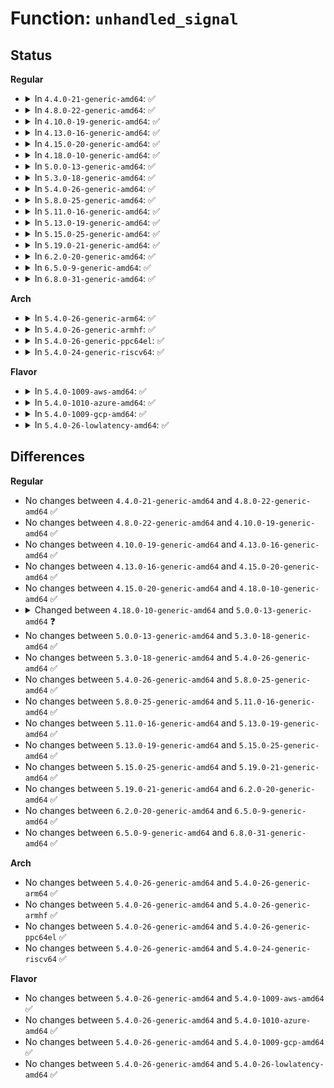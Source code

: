 # Function: <code>unhandled_signal</code>

## Status
<b>Regular</b>
<ul>
<li>
<details>
<summary>In <code>4.4.0-21-generic-amd64</code>: ✅</summary>

```c
int unhandled_signal(struct task_struct * tsk, int sig)
```

```json
{
  "name": "unhandled_signal",
  "collision_type": "Unique Global",
  "inline_type": "No",
  "funcs": [
    {
      "addr": 18446744071579426096,
      "name": "unhandled_signal",
      "external": true,
      "loc": "kernel/signal.c:495",
      "file": "kernel/signal.c",
      "inline": "seen, unknown",
      "caller_inline": [],
      "caller_func": [
        "arch/x86/kernel/traps.c:do_trap",
        "arch/x86/kernel/traps.c:do_general_protection",
        "arch/x86/mm/fault.c:__bad_area_nosemaphore"
      ]
    }
  ],
  "symbols": [
    {
      "addr": 18446744071579426096,
      "name": "unhandled_signal",
      "section": ".text",
      "bind": "STB_GLOBAL",
      "size": 58
    }
  ]
}
```
</details>
</li>
<li>
<details>
<summary>In <code>4.8.0-22-generic-amd64</code>: ✅</summary>

```c
int unhandled_signal(struct task_struct * tsk, int sig)
```

```json
{
  "name": "unhandled_signal",
  "collision_type": "Unique Global",
  "inline_type": "No",
  "funcs": [
    {
      "addr": 18446744071579438512,
      "name": "unhandled_signal",
      "external": true,
      "loc": "kernel/signal.c:495",
      "file": "kernel/signal.c",
      "inline": "seen, unknown",
      "caller_inline": [],
      "caller_func": [
        "arch/x86/kernel/traps.c:do_general_protection",
        "arch/x86/kernel/traps.c:do_trap",
        "arch/x86/mm/fault.c:__bad_area_nosemaphore"
      ]
    }
  ],
  "symbols": [
    {
      "addr": 18446744071579438512,
      "name": "unhandled_signal",
      "section": ".text",
      "bind": "STB_GLOBAL",
      "size": 63
    }
  ]
}
```
</details>
</li>
<li>
<details>
<summary>In <code>4.10.0-19-generic-amd64</code>: ✅</summary>

```c
int unhandled_signal(struct task_struct * tsk, int sig)
```

```json
{
  "name": "unhandled_signal",
  "collision_type": "Unique Global",
  "inline_type": "No",
  "funcs": [
    {
      "addr": 18446744071579458864,
      "name": "unhandled_signal",
      "external": true,
      "loc": "kernel/signal.c:497",
      "file": "kernel/signal.c",
      "inline": "seen, unknown",
      "caller_inline": [],
      "caller_func": [
        "arch/x86/kernel/traps.c:do_general_protection",
        "arch/x86/kernel/traps.c:do_trap",
        "arch/x86/mm/fault.c:__bad_area_nosemaphore"
      ]
    }
  ],
  "symbols": [
    {
      "addr": 18446744071579458864,
      "name": "unhandled_signal",
      "section": ".text",
      "bind": "STB_GLOBAL",
      "size": 63
    }
  ]
}
```
</details>
</li>
<li>
<details>
<summary>In <code>4.13.0-16-generic-amd64</code>: ✅</summary>

```c
int unhandled_signal(struct task_struct * tsk, int sig)
```

```json
{
  "name": "unhandled_signal",
  "collision_type": "Unique Global",
  "inline_type": "No",
  "funcs": [
    {
      "addr": 18446744071579446496,
      "name": "unhandled_signal",
      "external": true,
      "loc": "kernel/signal.c:503",
      "file": "kernel/signal.c",
      "inline": "seen, unknown",
      "caller_inline": [],
      "caller_func": [
        "arch/x86/kernel/traps.c:do_general_protection",
        "arch/x86/kernel/traps.c:do_trap",
        "arch/x86/mm/fault.c:__bad_area_nosemaphore"
      ]
    }
  ],
  "symbols": [
    {
      "addr": 18446744071579446496,
      "name": "unhandled_signal",
      "section": ".text",
      "bind": "STB_GLOBAL",
      "size": 61
    }
  ]
}
```
</details>
</li>
<li>
<details>
<summary>In <code>4.15.0-20-generic-amd64</code>: ✅</summary>

```c
int unhandled_signal(struct task_struct * tsk, int sig)
```

```json
{
  "name": "unhandled_signal",
  "collision_type": "Unique Global",
  "inline_type": "No",
  "funcs": [
    {
      "addr": 18446744071579474880,
      "name": "unhandled_signal",
      "external": true,
      "loc": "kernel/signal.c:505",
      "file": "kernel/signal.c",
      "inline": "seen, unknown",
      "caller_inline": [],
      "caller_func": [
        "arch/x86/kernel/traps.c:do_general_protection",
        "arch/x86/kernel/traps.c:do_trap",
        "arch/x86/kernel/umip.c:force_sig_info_umip_fault",
        "arch/x86/mm/fault.c:__bad_area_nosemaphore"
      ]
    }
  ],
  "symbols": [
    {
      "addr": 18446744071579474880,
      "name": "unhandled_signal",
      "section": ".text",
      "bind": "STB_GLOBAL",
      "size": 61
    }
  ]
}
```
</details>
</li>
<li>
<details>
<summary>In <code>4.18.0-10-generic-amd64</code>: ✅</summary>

```c
int unhandled_signal(struct task_struct * tsk, int sig)
```

```json
{
  "name": "unhandled_signal",
  "collision_type": "Unique Global",
  "inline_type": "No",
  "funcs": [
    {
      "addr": 18446744071579491216,
      "name": "unhandled_signal",
      "external": true,
      "loc": "kernel/signal.c:507",
      "file": "kernel/signal.c",
      "inline": "seen, unknown",
      "caller_inline": [],
      "caller_func": [
        "arch/x86/kernel/traps.c:do_general_protection",
        "arch/x86/kernel/traps.c:do_trap",
        "arch/x86/kernel/umip.c:force_sig_info_umip_fault",
        "arch/x86/mm/fault.c:__bad_area_nosemaphore"
      ]
    }
  ],
  "symbols": [
    {
      "addr": 18446744071579491216,
      "name": "unhandled_signal",
      "section": ".text",
      "bind": "STB_GLOBAL",
      "size": 61
    }
  ]
}
```
</details>
</li>
<li>
<details>
<summary>In <code>5.0.0-13-generic-amd64</code>: ✅</summary>

```c
bool unhandled_signal(struct task_struct * tsk, int sig)
```

```json
{
  "name": "unhandled_signal",
  "collision_type": "Unique Global",
  "inline_type": "No",
  "funcs": [
    {
      "addr": 18446744071579524768,
      "name": "unhandled_signal",
      "external": true,
      "loc": "kernel/signal.c:539",
      "file": "kernel/signal.c",
      "inline": "seen, unknown",
      "caller_inline": [],
      "caller_func": [
        "arch/x86/kernel/umip.c:fixup_umip_exception",
        "arch/x86/mm/fault.c:__bad_area_nosemaphore"
      ]
    }
  ],
  "symbols": [
    {
      "addr": 18446744071579524768,
      "name": "unhandled_signal",
      "section": ".text",
      "bind": "STB_GLOBAL",
      "size": 59
    }
  ]
}
```
</details>
</li>
<li>
<details>
<summary>In <code>5.3.0-18-generic-amd64</code>: ✅</summary>

```c
bool unhandled_signal(struct task_struct * tsk, int sig)
```

```json
{
  "name": "unhandled_signal",
  "collision_type": "Unique Global",
  "inline_type": "No",
  "funcs": [
    {
      "addr": 18446744071579544432,
      "name": "unhandled_signal",
      "external": true,
      "loc": "kernel/signal.c:549",
      "file": "kernel/signal.c",
      "inline": "seen, unknown",
      "caller_inline": [],
      "caller_func": [
        "arch/x86/kernel/umip.c:fixup_umip_exception",
        "arch/x86/mm/fault.c:__bad_area_nosemaphore"
      ]
    }
  ],
  "symbols": [
    {
      "addr": 18446744071579544432,
      "name": "unhandled_signal",
      "section": ".text",
      "bind": "STB_GLOBAL",
      "size": 62
    }
  ]
}
```
</details>
</li>
<li>
<details>
<summary>In <code>5.4.0-26-generic-amd64</code>: ✅</summary>

```c
bool unhandled_signal(struct task_struct * tsk, int sig)
```

```json
{
  "name": "unhandled_signal",
  "collision_type": "Unique Global",
  "inline_type": "No",
  "funcs": [
    {
      "addr": 18446744071579570544,
      "name": "unhandled_signal",
      "external": true,
      "loc": "kernel/signal.c:554",
      "file": "kernel/signal.c",
      "inline": "seen, unknown",
      "caller_inline": [],
      "caller_func": [
        "arch/x86/kernel/umip.c:fixup_umip_exception",
        "arch/x86/mm/fault.c:__bad_area_nosemaphore"
      ]
    }
  ],
  "symbols": [
    {
      "addr": 18446744071579570544,
      "name": "unhandled_signal",
      "section": ".text",
      "bind": "STB_GLOBAL",
      "size": 62
    }
  ]
}
```
</details>
</li>
<li>
<details>
<summary>In <code>5.8.0-25-generic-amd64</code>: ✅</summary>

```c
bool unhandled_signal(struct task_struct * tsk, int sig)
```

```json
{
  "name": "unhandled_signal",
  "collision_type": "Unique Global",
  "inline_type": "No",
  "funcs": [
    {
      "addr": 18446744071579609104,
      "name": "unhandled_signal",
      "external": true,
      "loc": "kernel/signal.c:554",
      "file": "kernel/signal.c",
      "inline": "seen, unknown",
      "caller_inline": [],
      "caller_func": [
        "arch/x86/kernel/traps.c:exc_general_protection",
        "arch/x86/kernel/traps.c:do_trap",
        "arch/x86/kernel/umip.c:fixup_umip_exception",
        "arch/x86/mm/fault.c:__bad_area_nosemaphore"
      ]
    }
  ],
  "symbols": [
    {
      "addr": 18446744071579609104,
      "name": "unhandled_signal",
      "section": ".text",
      "bind": "STB_GLOBAL",
      "size": 62
    }
  ]
}
```
</details>
</li>
<li>
<details>
<summary>In <code>5.11.0-16-generic-amd64</code>: ✅</summary>

```c
bool unhandled_signal(struct task_struct * tsk, int sig)
```

```json
{
  "name": "unhandled_signal",
  "collision_type": "Unique Global",
  "inline_type": "No",
  "funcs": [
    {
      "addr": 18446744071579589328,
      "name": "unhandled_signal",
      "external": true,
      "loc": "kernel/signal.c:555",
      "file": "kernel/signal.c",
      "inline": "seen, unknown",
      "caller_inline": [],
      "caller_func": [
        "arch/x86/kernel/traps.c:exc_general_protection",
        "arch/x86/kernel/traps.c:do_trap",
        "arch/x86/kernel/umip.c:fixup_umip_exception",
        "arch/x86/mm/fault.c:__bad_area_nosemaphore"
      ]
    }
  ],
  "symbols": [
    {
      "addr": 18446744071579589328,
      "name": "unhandled_signal",
      "section": ".text",
      "bind": "STB_GLOBAL",
      "size": 62
    }
  ]
}
```
</details>
</li>
<li>
<details>
<summary>In <code>5.13.0-19-generic-amd64</code>: ✅</summary>

```c
bool unhandled_signal(struct task_struct * tsk, int sig)
```

```json
{
  "name": "unhandled_signal",
  "collision_type": "Unique Global",
  "inline_type": "No",
  "funcs": [
    {
      "addr": 18446744071579596496,
      "name": "unhandled_signal",
      "external": true,
      "loc": "kernel/signal.c:554",
      "file": "kernel/signal.c",
      "inline": "seen, unknown",
      "caller_inline": [],
      "caller_func": [
        "arch/x86/kernel/traps.c:exc_general_protection",
        "arch/x86/kernel/traps.c:do_trap",
        "arch/x86/kernel/umip.c:fixup_umip_exception",
        "arch/x86/mm/fault.c:__bad_area_nosemaphore"
      ]
    }
  ],
  "symbols": [
    {
      "addr": 18446744071579596496,
      "name": "unhandled_signal",
      "section": ".text",
      "bind": "STB_GLOBAL",
      "size": 62
    }
  ]
}
```
</details>
</li>
<li>
<details>
<summary>In <code>5.15.0-25-generic-amd64</code>: ✅</summary>

```c
bool unhandled_signal(struct task_struct * tsk, int sig)
```

```json
{
  "name": "unhandled_signal",
  "collision_type": "Unique Global",
  "inline_type": "No",
  "funcs": [
    {
      "addr": 18446744071579671328,
      "name": "unhandled_signal",
      "external": true,
      "loc": "kernel/signal.c:555",
      "file": "kernel/signal.c",
      "inline": "seen, unknown",
      "caller_inline": [],
      "caller_func": [
        "arch/x86/kernel/traps.c:exc_general_protection",
        "arch/x86/kernel/traps.c:do_trap",
        "arch/x86/kernel/umip.c:fixup_umip_exception",
        "arch/x86/mm/fault.c:__bad_area_nosemaphore"
      ]
    }
  ],
  "symbols": [
    {
      "addr": 18446744071579671328,
      "name": "unhandled_signal",
      "section": ".text",
      "bind": "STB_GLOBAL",
      "size": 62
    }
  ]
}
```
</details>
</li>
<li>
<details>
<summary>In <code>5.19.0-21-generic-amd64</code>: ✅</summary>

```c
bool unhandled_signal(struct task_struct * tsk, int sig)
```

```json
{
  "name": "unhandled_signal",
  "collision_type": "Unique Global",
  "inline_type": "No",
  "funcs": [
    {
      "addr": 18446744071579768192,
      "name": "unhandled_signal",
      "external": true,
      "loc": "kernel/signal.c:555",
      "file": "kernel/signal.c",
      "inline": "seen, unknown",
      "caller_inline": [],
      "caller_func": [
        "arch/x86/kernel/traps.c:gp_user_force_sig_segv",
        "arch/x86/kernel/traps.c:do_trap",
        "arch/x86/kernel/umip.c:fixup_umip_exception",
        "arch/x86/mm/fault.c:__bad_area_nosemaphore"
      ]
    }
  ],
  "symbols": [
    {
      "addr": 18446744071579768192,
      "name": "unhandled_signal",
      "section": ".text",
      "bind": "STB_GLOBAL",
      "size": 70
    }
  ]
}
```
</details>
</li>
<li>
<details>
<summary>In <code>6.2.0-20-generic-amd64</code>: ✅</summary>

```c
bool unhandled_signal(struct task_struct * tsk, int sig)
```

```json
{
  "name": "unhandled_signal",
  "collision_type": "Unique Global",
  "inline_type": "No",
  "funcs": [
    {
      "addr": 18446744071579899968,
      "name": "unhandled_signal",
      "external": true,
      "loc": "kernel/signal.c:555",
      "file": "kernel/signal.c",
      "inline": "seen, unknown",
      "caller_inline": [],
      "caller_func": [
        "arch/x86/kernel/traps.c:exc_general_protection",
        "arch/x86/kernel/umip.c:fixup_umip_exception",
        "arch/x86/mm/fault.c:__bad_area_nosemaphore"
      ]
    }
  ],
  "symbols": [
    {
      "addr": 18446744071579899968,
      "name": "unhandled_signal",
      "section": ".text",
      "bind": "STB_GLOBAL",
      "size": 70
    }
  ]
}
```
</details>
</li>
<li>
<details>
<summary>In <code>6.5.0-9-generic-amd64</code>: ✅</summary>

```c
bool unhandled_signal(struct task_struct * tsk, int sig)
```

```json
{
  "name": "unhandled_signal",
  "collision_type": "Unique Global",
  "inline_type": "No",
  "funcs": [
    {
      "addr": 18446744071579949552,
      "name": "unhandled_signal",
      "external": true,
      "loc": "kernel/signal.c:556",
      "file": "kernel/signal.c",
      "inline": "seen, unknown",
      "caller_inline": [],
      "caller_func": [
        "arch/x86/kernel/traps.c:exc_general_protection",
        "arch/x86/kernel/umip.c:fixup_umip_exception",
        "arch/x86/mm/fault.c:__bad_area_nosemaphore"
      ]
    }
  ],
  "symbols": [
    {
      "addr": 18446744071579949552,
      "name": "unhandled_signal",
      "section": ".text",
      "bind": "STB_GLOBAL",
      "size": 153
    }
  ]
}
```
</details>
</li>
<li>
<details>
<summary>In <code>6.8.0-31-generic-amd64</code>: ✅</summary>

```c
bool unhandled_signal(struct task_struct * tsk, int sig)
```

```json
{
  "name": "unhandled_signal",
  "collision_type": "Unique Global",
  "inline_type": "No",
  "funcs": [
    {
      "addr": 18446744071579988784,
      "name": "unhandled_signal",
      "external": true,
      "loc": "kernel/signal.c:547",
      "file": "kernel/signal.c",
      "inline": "seen, unknown",
      "caller_inline": [],
      "caller_func": [
        "arch/x86/kernel/traps.c:exc_general_protection",
        "arch/x86/kernel/umip.c:fixup_umip_exception",
        "arch/x86/kernel/cet.c:do_user_cp_fault",
        "arch/x86/mm/fault.c:__bad_area_nosemaphore"
      ]
    }
  ],
  "symbols": [
    {
      "addr": 18446744071579988784,
      "name": "unhandled_signal",
      "section": ".text",
      "bind": "STB_GLOBAL",
      "size": 153
    }
  ]
}
```
</details>
</li>
</ul>
<b>Arch</b>
<ul>
<li>
<details>
<summary>In <code>5.4.0-26-generic-arm64</code>: ✅</summary>

```c
bool unhandled_signal(struct task_struct * tsk, int sig)
```

```json
{
  "name": "unhandled_signal",
  "collision_type": "Unique Global",
  "inline_type": "No",
  "funcs": [
    {
      "addr": 18446603336490732872,
      "name": "unhandled_signal",
      "external": true,
      "loc": "kernel/signal.c:554",
      "file": "kernel/signal.c",
      "inline": "seen, unknown",
      "caller_inline": [],
      "caller_func": [
        "arch/arm64/kernel/traps.c:arm64_show_signal"
      ]
    }
  ],
  "symbols": [
    {
      "addr": 18446603336490732872,
      "name": "unhandled_signal",
      "section": ".text",
      "bind": "STB_GLOBAL",
      "size": 96
    }
  ]
}
```
</details>
</li>
<li>
<details>
<summary>In <code>5.4.0-26-generic-armhf</code>: ✅</summary>

```c
bool unhandled_signal(struct task_struct * tsk, int sig)
```

```json
{
  "name": "unhandled_signal",
  "collision_type": "Unique Global",
  "inline_type": "No",
  "funcs": [
    {
      "addr": 3224784840,
      "name": "unhandled_signal",
      "external": true,
      "loc": "kernel/signal.c:554",
      "file": "kernel/signal.c",
      "inline": "seen, unknown",
      "caller_inline": [],
      "caller_func": []
    }
  ],
  "symbols": [
    {
      "addr": 3224784840,
      "name": "unhandled_signal",
      "section": ".text",
      "bind": "STB_GLOBAL",
      "size": 92
    }
  ]
}
```
</details>
</li>
<li>
<details>
<summary>In <code>5.4.0-26-generic-ppc64el</code>: ✅</summary>

```c
bool unhandled_signal(struct task_struct * tsk, int sig)
```

```json
{
  "name": "unhandled_signal",
  "collision_type": "Unique Global",
  "inline_type": "No",
  "funcs": [
    {
      "addr": 13835058055283555472,
      "name": "unhandled_signal",
      "external": true,
      "loc": "kernel/signal.c:554",
      "file": "kernel/signal.c",
      "inline": "seen, unknown",
      "caller_inline": [],
      "caller_func": [
        "arch/powerpc/kernel/traps.c:show_signal_msg"
      ]
    }
  ],
  "symbols": [
    {
      "addr": 13835058055283555472,
      "name": "unhandled_signal",
      "section": ".text",
      "bind": "STB_GLOBAL",
      "size": 88
    }
  ]
}
```
</details>
</li>
<li>
<details>
<summary>In <code>5.4.0-24-generic-riscv64</code>: ✅</summary>

```c
bool unhandled_signal(struct task_struct * tsk, int sig)
```

```json
{
  "name": "unhandled_signal",
  "collision_type": "Unique Global",
  "inline_type": "No",
  "funcs": [
    {
      "addr": 18446743936271442692,
      "name": "unhandled_signal",
      "external": true,
      "loc": "kernel/signal.c:554",
      "file": "kernel/signal.c",
      "inline": "seen, unknown",
      "caller_inline": [],
      "caller_func": [
        "arch/riscv/kernel/traps.c:do_trap"
      ]
    }
  ],
  "symbols": [
    {
      "addr": 18446743936271442692,
      "name": "unhandled_signal",
      "section": ".text",
      "bind": "STB_GLOBAL",
      "size": 84
    }
  ]
}
```
</details>
</li>
</ul>
<b>Flavor</b>
<ul>
<li>
<details>
<summary>In <code>5.4.0-1009-aws-amd64</code>: ✅</summary>

```c
bool unhandled_signal(struct task_struct * tsk, int sig)
```

```json
{
  "name": "unhandled_signal",
  "collision_type": "Unique Global",
  "inline_type": "No",
  "funcs": [
    {
      "addr": 18446744071579546848,
      "name": "unhandled_signal",
      "external": true,
      "loc": "kernel/signal.c:554",
      "file": "kernel/signal.c",
      "inline": "seen, unknown",
      "caller_inline": [],
      "caller_func": [
        "arch/x86/kernel/umip.c:fixup_umip_exception",
        "arch/x86/mm/fault.c:__bad_area_nosemaphore"
      ]
    }
  ],
  "symbols": [
    {
      "addr": 18446744071579546848,
      "name": "unhandled_signal",
      "section": ".text",
      "bind": "STB_GLOBAL",
      "size": 62
    }
  ]
}
```
</details>
</li>
<li>
<details>
<summary>In <code>5.4.0-1010-azure-amd64</code>: ✅</summary>

```c
bool unhandled_signal(struct task_struct * tsk, int sig)
```

```json
{
  "name": "unhandled_signal",
  "collision_type": "Unique Global",
  "inline_type": "No",
  "funcs": [
    {
      "addr": 18446744071579475584,
      "name": "unhandled_signal",
      "external": true,
      "loc": "kernel/signal.c:554",
      "file": "kernel/signal.c",
      "inline": "seen, unknown",
      "caller_inline": [],
      "caller_func": [
        "arch/x86/kernel/umip.c:fixup_umip_exception",
        "arch/x86/mm/fault.c:__bad_area_nosemaphore"
      ]
    }
  ],
  "symbols": [
    {
      "addr": 18446744071579475584,
      "name": "unhandled_signal",
      "section": ".text",
      "bind": "STB_GLOBAL",
      "size": 62
    }
  ]
}
```
</details>
</li>
<li>
<details>
<summary>In <code>5.4.0-1009-gcp-amd64</code>: ✅</summary>

```c
bool unhandled_signal(struct task_struct * tsk, int sig)
```

```json
{
  "name": "unhandled_signal",
  "collision_type": "Unique Global",
  "inline_type": "No",
  "funcs": [
    {
      "addr": 18446744071579544128,
      "name": "unhandled_signal",
      "external": true,
      "loc": "kernel/signal.c:554",
      "file": "kernel/signal.c",
      "inline": "seen, unknown",
      "caller_inline": [],
      "caller_func": [
        "arch/x86/kernel/umip.c:fixup_umip_exception",
        "arch/x86/mm/fault.c:__bad_area_nosemaphore"
      ]
    }
  ],
  "symbols": [
    {
      "addr": 18446744071579544128,
      "name": "unhandled_signal",
      "section": ".text",
      "bind": "STB_GLOBAL",
      "size": 62
    }
  ]
}
```
</details>
</li>
<li>
<details>
<summary>In <code>5.4.0-26-lowlatency-amd64</code>: ✅</summary>

```c
bool unhandled_signal(struct task_struct * tsk, int sig)
```

```json
{
  "name": "unhandled_signal",
  "collision_type": "Unique Global",
  "inline_type": "No",
  "funcs": [
    {
      "addr": 18446744071579577120,
      "name": "unhandled_signal",
      "external": true,
      "loc": "kernel/signal.c:554",
      "file": "kernel/signal.c",
      "inline": "seen, unknown",
      "caller_inline": [],
      "caller_func": [
        "arch/x86/kernel/umip.c:fixup_umip_exception",
        "arch/x86/mm/fault.c:__bad_area_nosemaphore"
      ]
    }
  ],
  "symbols": [
    {
      "addr": 18446744071579577120,
      "name": "unhandled_signal",
      "section": ".text",
      "bind": "STB_GLOBAL",
      "size": 62
    }
  ]
}
```
</details>
</li>
</ul>

## Differences
<b>Regular</b>
<ul>
<li>
No changes between <code>4.4.0-21-generic-amd64</code> and <code>4.8.0-22-generic-amd64</code> ✅
</li>
<li>
No changes between <code>4.8.0-22-generic-amd64</code> and <code>4.10.0-19-generic-amd64</code> ✅
</li>
<li>
No changes between <code>4.10.0-19-generic-amd64</code> and <code>4.13.0-16-generic-amd64</code> ✅
</li>
<li>
No changes between <code>4.13.0-16-generic-amd64</code> and <code>4.15.0-20-generic-amd64</code> ✅
</li>
<li>
No changes between <code>4.15.0-20-generic-amd64</code> and <code>4.18.0-10-generic-amd64</code> ✅
</li>
<li>
<details>
<summary>Changed between <code>4.18.0-10-generic-amd64</code> and <code>5.0.0-13-generic-amd64</code> ❓</summary>
<ul>
<li>
<b>Return type changed. </b>
<code>int</code> ➡️ <code>bool</code>
</li>
</ul>
</details>
</li>
<li>
No changes between <code>5.0.0-13-generic-amd64</code> and <code>5.3.0-18-generic-amd64</code> ✅
</li>
<li>
No changes between <code>5.3.0-18-generic-amd64</code> and <code>5.4.0-26-generic-amd64</code> ✅
</li>
<li>
No changes between <code>5.4.0-26-generic-amd64</code> and <code>5.8.0-25-generic-amd64</code> ✅
</li>
<li>
No changes between <code>5.8.0-25-generic-amd64</code> and <code>5.11.0-16-generic-amd64</code> ✅
</li>
<li>
No changes between <code>5.11.0-16-generic-amd64</code> and <code>5.13.0-19-generic-amd64</code> ✅
</li>
<li>
No changes between <code>5.13.0-19-generic-amd64</code> and <code>5.15.0-25-generic-amd64</code> ✅
</li>
<li>
No changes between <code>5.15.0-25-generic-amd64</code> and <code>5.19.0-21-generic-amd64</code> ✅
</li>
<li>
No changes between <code>5.19.0-21-generic-amd64</code> and <code>6.2.0-20-generic-amd64</code> ✅
</li>
<li>
No changes between <code>6.2.0-20-generic-amd64</code> and <code>6.5.0-9-generic-amd64</code> ✅
</li>
<li>
No changes between <code>6.5.0-9-generic-amd64</code> and <code>6.8.0-31-generic-amd64</code> ✅
</li>
</ul>
<b>Arch</b>
<ul>
<li>
No changes between <code>5.4.0-26-generic-amd64</code> and <code>5.4.0-26-generic-arm64</code> ✅
</li>
<li>
No changes between <code>5.4.0-26-generic-amd64</code> and <code>5.4.0-26-generic-armhf</code> ✅
</li>
<li>
No changes between <code>5.4.0-26-generic-amd64</code> and <code>5.4.0-26-generic-ppc64el</code> ✅
</li>
<li>
No changes between <code>5.4.0-26-generic-amd64</code> and <code>5.4.0-24-generic-riscv64</code> ✅
</li>
</ul>
<b>Flavor</b>
<ul>
<li>
No changes between <code>5.4.0-26-generic-amd64</code> and <code>5.4.0-1009-aws-amd64</code> ✅
</li>
<li>
No changes between <code>5.4.0-26-generic-amd64</code> and <code>5.4.0-1010-azure-amd64</code> ✅
</li>
<li>
No changes between <code>5.4.0-26-generic-amd64</code> and <code>5.4.0-1009-gcp-amd64</code> ✅
</li>
<li>
No changes between <code>5.4.0-26-generic-amd64</code> and <code>5.4.0-26-lowlatency-amd64</code> ✅
</li>
</ul>
